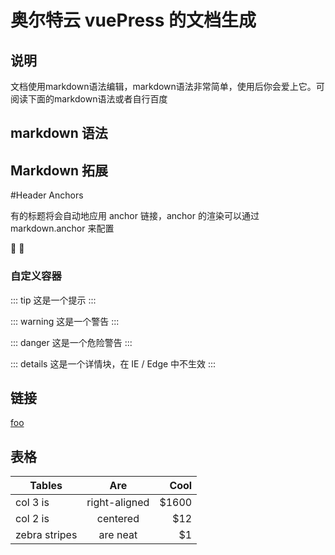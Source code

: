 # 奥尔特云 vuePress 的文档生成

## 说明

文档使用markdown语法编辑，markdown语法非常简单，使用后你会爱上它。可阅读下面的markdown语法或者自行百度

## markdown 语法


 



## Markdown 拓展



#Header Anchors

有的标题将会自动地应用 anchor 链接，anchor 的渲染可以通过 markdown.anchor 来配置


:tada: :100:

### 自定义容器


::: tip
这是一个提示
:::

::: warning
这是一个警告
:::

::: danger
这是一个危险警告
:::

::: details
这是一个详情块，在 IE / Edge 中不生效
:::


## 链接 

[foo](/guide/go/)

## 表格 

| Tables        | Are           | Cool  |
| ------------- |:-------------:| -----:|
| col 3 is      | right-aligned | $1600 |
| col 2 is      | centered      |   $12 |
| zebra stripes | are neat      |    $1 |